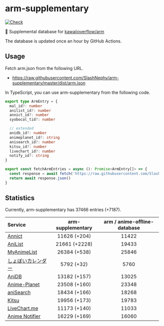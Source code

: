 # arm-supplementary

[![Check](https://github.com/SlashNephy/arm-supplementary/actions/workflows/check-node.yml/badge.svg)](https://github.com/SlashNephy/arm-supplementary/actions/workflows/check-node.yml)

💊 Supplemental database for [kawaiioverflow/arm](https://github.com/kawaiioverflow/arm)

The database is updated once an hour by GitHub Actions.

## Usage

Fetch arm.json from the following URL.

- https://raw.githubusercontent.com/SlashNephy/arm-supplementary/master/dist/arm.json

In TypeScript, you can use arm-supplementary from the following code.

```TypeScript
export type ArmEntry = {
  mal_id?: number
  anilist_id?: number
  annict_id?: number
  syobocal_tid?: number

  // extended
  anidb_id?: number
  animeplanet_id?: string
  anisearch_id?: number
  kitsu_id?: number
  livechart_id?: number
  notify_id?: string
}

export const fetchArmEntries = async (): Promise<ArmEntry[]> => {
  const response = await fetch('https://raw.githubusercontent.com/SlashNephy/arm-supplementary/master/dist/arm.json')
  return await response.json()
}
```

## Statistics

Currently, arm-supplementary has 37466 entries (+7187).

| Service                                     | arm-supplementary | arm / anime-offline-database |
| :------------------------------------------ | :---------------: | :--------------------------: |
| [Annict](https://annict.com)                |   11626 (+204)    |            11422             |
| [AniList](https://anilist.co)               |   21661 (+2228)   |            19433             |
| [MyAnimeList](https://myanimelist.net)      |   26384 (+538)    |            25846             |
| [しょぼいカレンダー](https://cal.syoboi.jp) |    5792 (+32)     |             5760             |
| [AniDB](https://anidb.net)                  |   13182 (+157)    |            13025             |
| [Anime-Planet](https://anime-planet.com)    |   23508 (+160)    |            23348             |
| [aniSearch](https://anisearch.com)          |   18434 (+166)    |            18268             |
| [Kitsu](https://kitsu.io)                   |   19956 (+173)    |            19783             |
| [LiveChart.me](https://livechart.me)        |   11173 (+140)    |            11033             |
| [Anime Notifier](https://notify.moe)        |   16229 (+169)    |            16060             |
